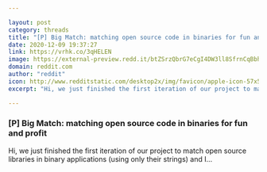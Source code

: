 ```yaml
---

layout: post
category: threads
title: "[P] Big Match: matching open source code in binaries for fun and profit"
date: 2020-12-09 19:37:27
link: https://vrhk.co/3qHELEN
image: https://external-preview.redd.it/btZSrzQbrG7eCgI4DW3ll8SfrnCqBbhO03KAuCDcl-Y.jpg?width=1200&height=600&auto=webp&crop=1200:600,smart&s=02f35fd7fe6cd812f59a3c7685795de85c044fd7
domain: reddit.com
author: "reddit"
icon: http://www.redditstatic.com/desktop2x/img/favicon/apple-icon-57x57.png
excerpt: "Hi, we just finished the first iteration of our project to match open source libraries in binary applications (using only their strings) and I..."

---
```


### [P] Big Match: matching open source code in binaries for fun and profit

Hi, we just finished the first iteration of our project to match open source libraries in binary applications (using only their strings) and I...